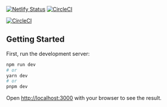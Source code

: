 [![Netlify Status](https://api.netlify.com/api/v1/badges/aaad4e17-a127-43fe-a480-1a592a4b6689/deploy-status)](https://app.netlify.com/sites/randomuser-citapp/deploys) [![CircleCI](https://dl.circleci.com/status-badge/img/gh/MrSaikatS/randomuser-app/tree/master.svg?style=svg)](https://dl.circleci.com/status-badge/redirect/gh/MrSaikatS/randomuser-app/tree/master)

[![CircleCI](https://dl.circleci.com/insights-snapshot/gh/MrSaikatS/randomuser-app/master/prod-build-workflow/badge.svg?window=90d)](https://app.circleci.com/insights/github/MrSaikatS/randomuser-app/workflows/prod-build-workflow/overview?branch=master&reporting-window=last-90-days&insights-snapshot=true)

## Getting Started

First, run the development server:

```bash
npm run dev
# or
yarn dev
# or
pnpm dev
```

Open [http://localhost:3000](http://localhost:3000) with your browser to see the result.
